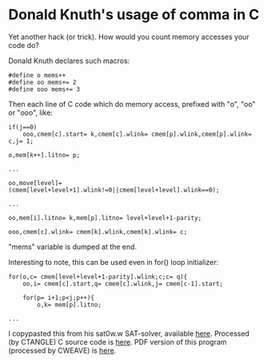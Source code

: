 # Donald Knuth's usage of comma in C

Yet another hack (or trick).
How would you count memory accesses your code do?

Donald Knuth declares such macros:

	#define o mems++
	#define oo mems+= 2
	#define ooo mems+= 3

Then each line of C code which do memory access, prefixed with "o", "oo" or "ooo", like:

	if(j==0)
		ooo,cmem[c].start= k,cmem[c].wlink= cmem[p].wlink,cmem[p].wlink= c,j= 1;

	o,mem[k++].litno= p;

	...

	oo,move[level]= (cmem[level+level+1].wlink!=0||cmem[level+level].wlink==0);

	...

	oo,mem[i].litno= k,mem[p].litno= level+level+1-parity;

	ooo,cmem[c].wlink= cmem[k].wlink,cmem[k].wlink= c;

"mems" variable is dumped at the end.

Interesting to note, this can be used even in for() loop initializer:

	for(o,c= cmem[level+level+1-parity].wlink;c;c= q){
		oo,i= cmem[c].start,q= cmem[c].wlink,j= cmem[c-1].start;

		for(p= i+1;p<j;p++){
			o,k= mem[p].litno;

	...

I copypasted this from his sat0w.w SAT-solver, available [here](https://www-cs-faculty.stanford.edu/~knuth/programs/sat0w.w).
Processed (by CTANGLE) C source code is [here](https://github.com/DennisYurichev/random_notes/blob/master/Knuth_comma_in_C/sat0w.c).
PDF version of this program (processed by CWEAVE) is [here](https://github.com/DennisYurichev/random_notes/blob/master/Knuth_comma_in_C/sat0w.pdf).

